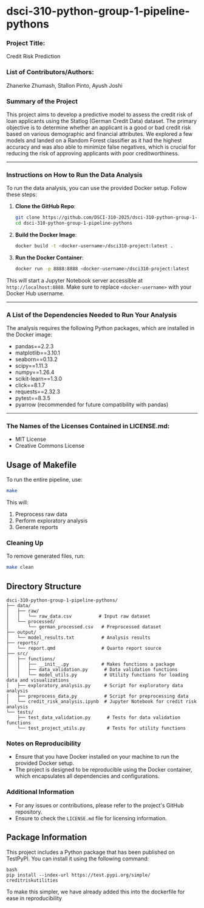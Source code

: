 # dsci-310-python-group-1-pipeline-pythons

### Project Title: 
Credit Risk Prediction

### List of Contributors/Authors: 
Zhanerke Zhumash, Stallon Pinto, Ayush Joshi

### Summary of the Project 
This project aims to develop a predictive model to assess the credit risk of loan applicants using the Statlog (German Credit Data) dataset. The primary objective is to determine whether an applicant is a good or bad credit risk based on various demographic and financial attributes. We explored a few models and landed on a Random Forest classifier as it had the highest accuracy and was also able to minimize false negatives, which is crucial for reducing the risk of approving applicants with poor creditworthiness.

___

### Instructions on How to Run the Data Analysis
To run the data analysis, you can use the provided Docker setup. Follow these steps:

1. **Clone the GitHub Repo**:
    ```bash
    git clone https://github.com/DSCI-310-2025/dsci-310-python-group-1-pipeline-pythons.git
    cd dsci-310-python-group-1-pipeline-pythons
    ```

2. **Build the Docker Image**:
   ```bash
   docker build -t <docker-username>/dsci310-project:latest .
   ```

3. **Run the Docker Container**:
   ```bash
   docker run -p 8888:8888 <docker-username>/dsci310-project:latest 
   ```

This will start a Jupyter Notebook server accessible at `http://localhost:8888`. Make sure to replace `<docker-username>` with your Docker Hub username.

___

### A List of the Dependencies Needed to Run Your Analysis
The analysis requires the following Python packages, which are installed in the Docker image:
- pandas==2.2.3
- matplotlib==3.10.1
- seaborn==0.13.2
- scipy==1.11.3
- numpy==1.26.4
- scikit-learn==1.3.0
- click==8.1.7
- requests==2.32.3
- pytest==8.3.5
- pyarrow (recommended for future compatibility with pandas)

___

### The Names of the Licenses Contained in LICENSE.md:
- MIT License
- Creative Commons License 

## Usage of Makefile
To run the entire pipeline, use:
```bash
make 
```
This will:
1. Preprocess raw data
2. Perform exploratory analysis
3. Generate reports

### Cleaning Up
To remove generated files, run:
```bash
make clean
```

## Directory Structure
```
dsci-310-python-group-1-pipeline-pythons/
├── data/
│   ├── raw/
│   │   └── raw_data.csv          # Input raw dataset
│   └── processed/
│       └── german_processed.csv   # Preprocessed dataset
├── output/
│   └── model_results.txt          # Analysis results
├── reports/
│   └── report.qmd                 # Quarto report source
├── src/
│   ├── functions/
│   │   ├── __init__.py            # Makes functions a package
│   │   ├── data_validation.py      # Data validation functions
│   │   └── model_utils.py          # Utility functions for loading data and visualizations
│   ├── exploratory_analysis.py     # Script for exploratory data analysis
│   ├── preprocess_data.py          # Script for preprocessing data
│   └── credit_risk_analysis.ipynb  # Jupyter Notebook for credit risk analysis
└── tests/
    ├── test_data_validation.py      # Tests for data validation functions
    └── test_project_utils.py        # Tests for utility functions
```

### Notes on Reproducibility
- Ensure that you have Docker installed on your machine to run the provided Docker setup.
- The project is designed to be reproducible using the Docker container, which encapsulates all dependencies and configurations.

### Additional Information
- For any issues or contributions, please refer to the project's GitHub repository.
- Ensure to check the `LICENSE.md` file for licensing information.

## Package Information
This project includes a Python package that has been published on TestPyPI. You can install it using the following command:

```
bash
pip install --index-url https://test.pypi.org/simple/ creditriskutilities
```

To make this simpler, we have already added this into the dockerfile for ease in reproducibility
